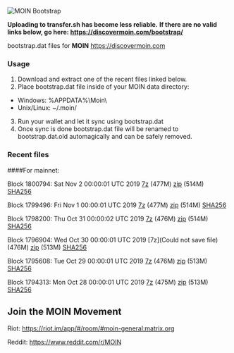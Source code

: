 ![MOIN Bootstrap](https://i.imgur.com/KjM1jMp.jpg)

**Uploading to transfer.sh has become less reliable.**
**If there are no valid links below, go here: https://discovermoin.com/bootstrap/**

bootstrap.dat files for **MOIN** https://discovermoin.com

### Usage

1. Download and extract one of the recent files linked below.
2. Place bootstrap.dat file inside of your MOIN data directory:
 - Windows: %APPDATA%\Moin\
 - Unix/Linux: ~/.moin/
3. Run your wallet and let it sync using bootstrap.dat
4. Once sync is done bootstrap.dat file will be renamed to bootstrap.dat.old automagically and can be safely removed.


### Recent files

####For mainnet:

Block 1800794: Sat Nov  2 00:00:01 UTC 2019 [7z]() (477M) [zip]() (514M) [SHA256]()

Block 1799496: Fri Nov  1 00:00:01 UTC 2019 [7z](https://transfer.sh/5A3Uj/bootstrap.dat.20191101.7z) (477M) [zip](https://transfer.sh/NtW91/bootstrap.dat.20191101.zip) (514M) [SHA256](https://transfer.sh/dYyG6/sha256.txt)

Block 1798200: Thu Oct 31 00:00:02 UTC 2019 [7z](https://transfer.sh/24sX8/bootstrap.dat.20191031.7z) (476M) [zip](https://transfer.sh/afqY5/bootstrap.dat.20191031.zip) (514M) [SHA256](https://transfer.sh/lCdqm/sha256.txt)

Block 1796904: Wed Oct 30 00:00:01 UTC 2019 [7z](Could not save file) (476M) [zip]() (513M) [SHA256]()

Block 1795608: Tue Oct 29 00:00:01 UTC 2019 [7z](https://transfer.sh/7APMr/bootstrap.dat.20191029.7z) (476M) [zip](https://transfer.sh/XmU2s/bootstrap.dat.20191029.zip) (513M) [SHA256](https://transfer.sh/NVNcf/sha256.txt)

Block 1794313: Mon Oct 28 00:00:01 UTC 2019 [7z](https://transfer.sh/8dNfk/bootstrap.dat.20191028.7z) (475M) [zip](https://transfer.sh/27s7E/bootstrap.dat.20191028.zip) (513M) [SHA256](https://transfer.sh/11TyZg/sha256.txt)

## Join the MOIN Movement

Riot: https://riot.im/app/#/room/#moin-general:matrix.org

Reddit: https://www.reddit.com/r/MOIN
